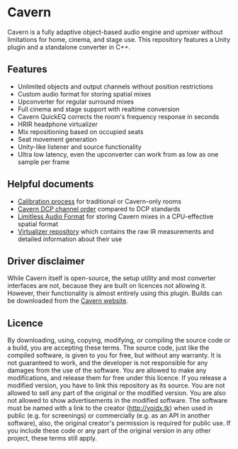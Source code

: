 # Cavern
Cavern is a fully adaptive object-based audio engine and upmixer without limitations for home, cinema, and stage use. This repository features a Unity plugin and a standalone converter in C++.

## Features
* Unlimited objects and output channels without position restrictions
* Custom audio format for storing spatial mixes
* Upconverter for regular surround mixes
* Full cinema and stage support with realtime conversion
* Cavern QuickEQ corrects the room's frequency response in seconds
* HRIR headphone virtualizer
* Mix repositioning based on occupied seats
* Seat movement generation
* Unity-like listener and source functionality
* Ultra low latency, even the upconverter can work from as low as one sample per frame

## Helpful documents
* [Calibration process](./docs/Calibration%20process.md) for traditional or Cavern-only rooms
* [Cavern DCP channel order](./docs/Cavern%20DCP%20channel%20order.md) compared to DCP standards
* [Limitless Audio Format](./docs/Limitless%20Audio%20Format.md) for storing Cavern mixes in a CPU-effective spatial format
* [Virtualizer repository](https://github.com/VoidXH/HRTF) which contains the raw IR measurements and detailed information about their use

## Driver disclaimer
While Cavern itself is open-source, the setup utility and most converter interfaces are not, because they are built on licences not allowing it. However, their functionality is almost entirely using this plugin. Builds can be downloaded from the [Cavern website](http://cavern.cf).

## Licence
By downloading, using, copying, modifying, or compiling the source code or a build, you are accepting these terms. The source code, just like the compiled software, is given to you for free, but without any warranty. It is not guaranteed to work, and the developer is not responsible for any damages from the use of the software. You are allowed to make any modifications, and release them for free under this licence. If you release a modified version, you have to link this repository as its source. You are not allowed to sell any part of the original or the modified version. You are also not allowed to show advertisements in the modified software. The software must be named with a link to the creator (http://voidx.tk) when used in public (e.g. for screenings) or commercially (e.g. as an API in another software), also, the original creator's permission is required for public use. If you include these code or any part of the original version in any other project, these terms still apply.
